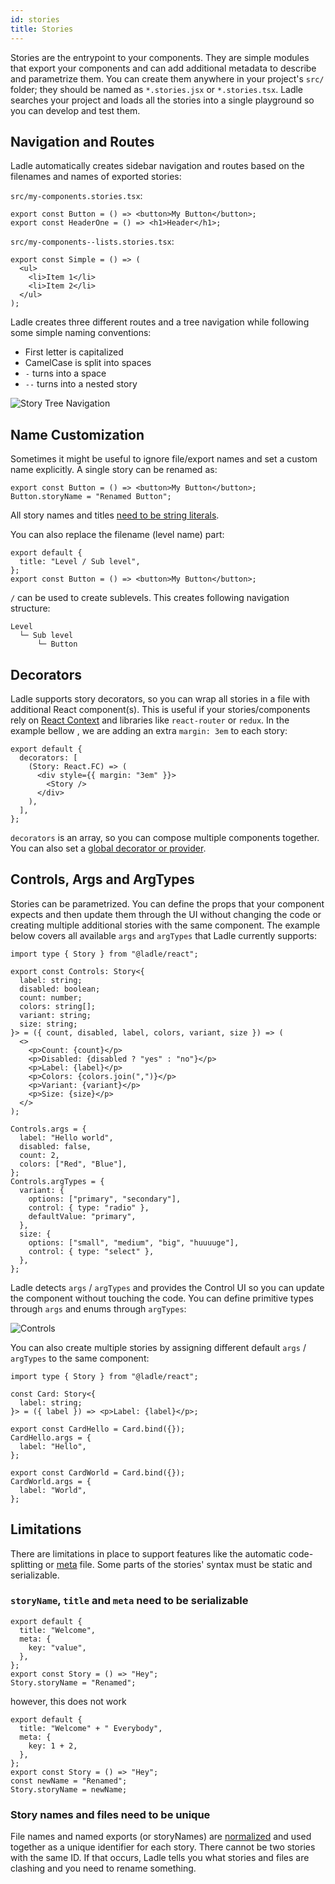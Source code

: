 ```yaml
---
id: stories
title: Stories
---
```


Stories are the entrypoint to your components. They are simple modules that export your components and can add additional metadata to describe and parametrize them. You can create them anywhere in your project's `src/` folder; they should be named as `*.stories.jsx` or `*.stories.tsx`. Ladle searches your project and loads all the stories into a single playground so you can develop and test them.

## Navigation and Routes

Ladle automatically creates sidebar navigation and routes based on the filenames and names of exported stories:

`src/my-components.stories.tsx`:

```tsx
export const Button = () => <button>My Button</button>;
export const HeaderOne = () => <h1>Header</h1>;
```

`src/my-components--lists.stories.tsx`:

```tsx
export const Simple = () => (
  <ul>
    <li>Item 1</li>
    <li>Item 2</li>
  </ul>
);
```

Ladle creates three different routes and a tree navigation while following some simple naming conventions:

- First letter is capitalized
- CamelCase is split into spaces
- `-` turns into a space
- `--` turns into a nested story

![Story Tree Navigation](/img/story-navigation.png)

## Name Customization

Sometimes it might be useful to ignore file/export names and set a custom name explicitly. A single story can be renamed as:

```tsx
export const Button = () => <button>My Button</button>;
Button.storyName = "Renamed Button";
```

All story names and titles [need to be string literals](#limitations).

You can also replace the filename (level name) part:

```tsx
export default {
  title: "Level / Sub level",
};
export const Button = () => <button>My Button</button>;
```

`/` can be used to create sublevels. This creates following navigation structure:

```
Level
  └─ Sub level
      └─ Button
```

## Decorators

Ladle supports story decorators, so you can wrap all stories in a file with additional React component(s). This is useful if your stories/components rely on [React Context](https://reactjs.org/docs/context.html) and libraries like `react-router` or `redux`. In the example bellow , we are adding an extra `margin: 3em` to each story:

```tsx
export default {
  decorators: [
    (Story: React.FC) => (
      <div style={{ margin: "3em" }}>
        <Story />
      </div>
    ),
  ],
};
```

`decorators` is an array, so you can compose multiple components together. You can also set a [global decorator or provider](./providers).

## Controls, Args and ArgTypes

Stories can be parametrized. You can define the props that your component expects and then update them through the UI without changing the code or creating multiple additional stories with the same component. The example below covers all available `args` and `argTypes` that Ladle currently supports:

```tsx
import type { Story } from "@ladle/react";

export const Controls: Story<{
  label: string;
  disabled: boolean;
  count: number;
  colors: string[];
  variant: string;
  size: string;
}> = ({ count, disabled, label, colors, variant, size }) => (
  <>
    <p>Count: {count}</p>
    <p>Disabled: {disabled ? "yes" : "no"}</p>
    <p>Label: {label}</p>
    <p>Colors: {colors.join(",")}</p>
    <p>Variant: {variant}</p>
    <p>Size: {size}</p>
  </>
);

Controls.args = {
  label: "Hello world",
  disabled: false,
  count: 2,
  colors: ["Red", "Blue"],
};
Controls.argTypes = {
  variant: {
    options: ["primary", "secondary"],
    control: { type: "radio" },
    defaultValue: "primary",
  },
  size: {
    options: ["small", "medium", "big", "huuuuge"],
    control: { type: "select" },
  },
};
```

Ladle detects `args` / `argTypes` and provides the Control UI so you can update the component without touching the code. You can define primitive types through `args` and enums through `argTypes`:

![Controls](/img/controls.png)

You can also create multiple stories by assigning different default `args` / `argTypes` to the same component:

```tsx
import type { Story } from "@ladle/react";

const Card: Story<{
  label: string;
}> = ({ label }) => <p>Label: {label}</p>;

export const CardHello = Card.bind({});
CardHello.args = {
  label: "Hello",
};

export const CardWorld = Card.bind({});
CardWorld.args = {
  label: "World",
};
```

## Limitations

There are limitations in place to support features like the automatic code-splitting or [meta](./meta) file. Some parts of the stories' syntax must be static and serializable.

### `storyName`, `title` and `meta` need to be serializable

```tsx
export default {
  title: "Welcome",
  meta: {
    key: "value",
  },
};
export const Story = () => "Hey";
Story.storyName = "Renamed";
```

however, this does not work

```tsx
export default {
  title: "Welcome" + " Everybody",
  meta: {
    key: 1 + 2,
  },
};
export const Story = () => "Hey";
const newName = "Renamed";
Story.storyName = newName;
```

### Story names and files need to be unique

File names and named exports (or storyNames) are [normalized](#navigation-and-routes) and used together as a unique identifier for each story. There cannot be two stories with the same ID. If that occurs, Ladle tells you what stories and files are clashing and you need to rename something.
